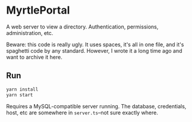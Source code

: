 # MyrtlePortal

A web server to view a directory. Authentication, permissions, administration, etc.

Beware: this code is really ugly. It uses spaces, it's all in one file, and it's spaghetti code by any standard. However, I wrote it a long time ago and want to archive it here.

## Run

```bash
yarn install
yarn start
```

Requires a MySQL-compatible server running. The database, credentials, host, etc are somewhere in `server.ts`–not sure exactly where.
